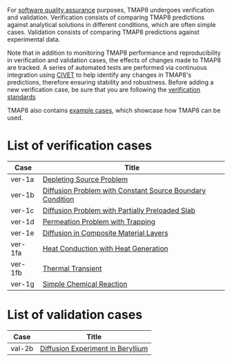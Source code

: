 For [software quality assurance](sqa/index.md) purposes, TMAP8 undergoes verification and validation. Verification consists of comparing TMAP8 predictions against analytical solutions in different conditions, which are often simple cases. Validation consists of comparing TMAP8 predictions against experimental data.

Note that in addition to monitoring TMAP8 performance and reproducibility in verification and validation cases, the effects of changes made to TMAP8 are tracked. A series of automated tests are performed via continuous integration using [CIVET](https://civet.inl.gov/repo/530) to help identify any changes in TMAP8's predictions, therefore ensuring stability and robustness. Before adding a new verification case, be sure that you are following the [verification standards](verification_standards.md)

TMAP8 also contains [example cases](examples/index.md), which showcase how TMAP8 can be used.

# List of verification cases

| Case    | Title                                                                  |
| ------- | ---------------------------------------------------------------------- |
| ver-1a  | [Depleting Source Problem](ver-1a.md)                                  |
| ver-1b  | [Diffusion Problem with Constant Source Boundary Condition](ver-1b.md) |
| ver-1c  | [Diffusion Problem with Partially Preloaded Slab](ver-1c.md)           |
| ver-1d  | [Permeation Problem with Trapping](ver-1d.md)                          |
| ver-1e  | [Diffusion in Composite Material Layers](ver-1e.md)                    |
| ver-1fa | [Heat Conduction with Heat Generation](ver-1fa.md)                     |
| ver-1fb | [Thermal Transient](ver-1fb.md)                                        |
| ver-1g  | [Simple Chemical Reaction](ver-1g.md)                                  |



# List of validation cases

| Case   | Title                                          |
| ------ | ---------------------------------------------- |
| val-2b | [Diffusion Experiment in Beryllium](val-2b.md) |
